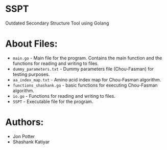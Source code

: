 # SSPT
Outdated Secondary Structure Tool using Golang

# About Files:
- `main.go` - Main file for the program. Contains the main function and the functions for reading and writing to files.
- `dummy_parameters.txt` - Dummy parameters file (Chou-Fasman) for testing purposes.
- `aa_index_map.txt` - Amino acid index map for Chou-Fasman algorithm.
- `functions_shashank.go` - basic functions for executing Chou-Fasman algorithm.
- `io.go` - Functions for reading and writing to files.
- `SSPT` - Executable file for the program.

# Authors:
- Jon Potter
- Shashank Katiyar